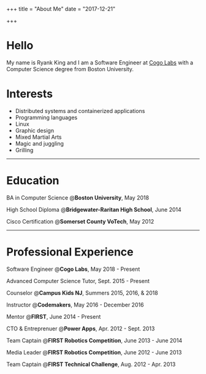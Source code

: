 +++
title = "About Me"
date = "2017-12-21"

+++

# Hello

My name is Ryank King and I am a Software Engineer at [Cogo Labs](https://cogolabs.com) with a Computer Science degree from Boston University.

# Interests

* Distributed systems and containerized applications
* Programming languages
* Linux
* Graphic design
* Mixed Martial Arts
* Magic and juggling
* Grilling

---

# Education

BA in Computer Science @**Boston University**, May 2018

High School Diploma @**Bridgewater-Raritan High School**, June 2014

Cisco Certification @**Somerset County VoTech**, May 2012

---

# Professional Experience

Software Engineer @**Cogo Labs**, May 2018 - Present

Advanced Computer Science Tutor, Sept. 2015 - Present

Counselor @**Campus Kids NJ**, Summers 2015, 2016, & 2018

Instructor @**Codemakers**, May 2016 - December 2016

Mentor @**FIRST**, June 2014 - Present

CTO & Entreprenuer @**Power Apps**, Apr. 2012 - Sept. 2013

Team Captain @**FIRST Robotics Competition**, June 2013 - June 2014

Media Leader @**FIRST Robotics Competition**, June 2012 - June 2013

Team Captain @**FIRST Technical Challenge**, Aug. 2012 - Apr. 2013
